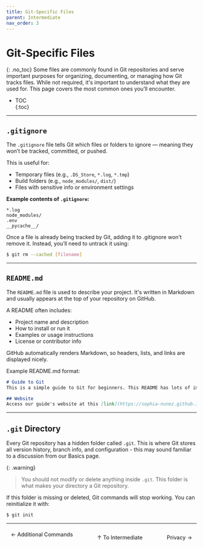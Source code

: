 ```yaml
---
title: Git-Specific Files
parent: Intermediate
nav_order: 3
---
```

# Git-Specific Files
{: .no_toc}
Some files are commonly found in Git repositories and serve important purposes for organizing, documenting, or managing how Git tracks files. While not required, it's important to understand what they are used for. This page covers the most common ones you’ll encounter.

- TOC  
{:toc}

---

## `.gitignore`

The `.gitignore` file tells Git which files or folders to ignore — meaning they won’t be tracked, committed, or pushed.

This is useful for:
- Temporary files (e.g., `.DS_Store`, `*.log`, `*.tmp`)
- Build folders (e.g., `node_modules/`, `dist/`)
- Files with sensitive info or environment settings

**Example contents of `.gitignore`:**

```gitignore
*.log
node_modules/
.env
__pycache__/
```

Once a file is already being tracked by Git, adding it to .gitignore won’t remove it. Instead, you’ll need to untrack it using:

```bash
$ git rm --cached [filename]
```
---

## `README.md`
The `README.md` file is used to describe your project. It's written in Markdown and usually appears at the top of your repository on GitHub.

A README often includes:

- Project name and description
- How to install or run it
- Examples or usage instructions
- License or contributor info

GitHub automatically renders Markdown, so headers, lists, and links are displayed nicely.

Example README.md format:

```markdown
# Guide to Git
This is a simple guide to Git for beginners. This README has lots of important information.

## Website
Access our guide's website at this [link](https://sophia-nunez.github.io/guide-to-git/)!
```

---

## `.git` Directory
Every Git repository has a hidden folder called `.git`. This is where Git stores all version history, branch info, and configuration - this may sound familiar to a discussion from our Basics page.

{: .warning}
> You should not modify or delete anything inside `.git`. This folder is what makes your directory a Git repository.

If this folder is missing or deleted, Git commands will stop working. You can reinitialize it with:

```bash
$ git init
```

<hr/>

<div style="display: flex; justify-content: space-between;">
  <a href="/guide-to-git/docs/intermediate/status.html" 
     style="padding: 6px 12px; border-radius: 4px; text-decoration: none; color: #333; font-weight: 500; transition: background-color 0.2s;" 
     onmouseover="this.style.backgroundColor='#f5f6fa'" 
     onmouseout="this.style.backgroundColor='transparent'">
     ← Additional Commands
  </a>

  <a href="/guide-to-git/docs/intermediate/" 
     style="padding: 6px 12px; border-radius: 4px; text-decoration: none; color: #333; font-weight: 500; transition: background-color 0.2s;" 
     onmouseover="this.style.backgroundColor='#f5f6fa'" 
     onmouseout="this.style.backgroundColor='transparent'">
     ↑ To Intermediate
  </a>

  <a href="/guide-to-git/docs/intermediate/privacy.html" 
     style="padding: 6px 12px; border-radius: 4px; text-decoration: none; color: #333; font-weight: 500; transition: background-color 0.2s;" 
     onmouseover="this.style.backgroundColor='#f5f6fa'" 
     onmouseout="this.style.backgroundColor='transparent'">
     Privacy →
  </a>
</div>